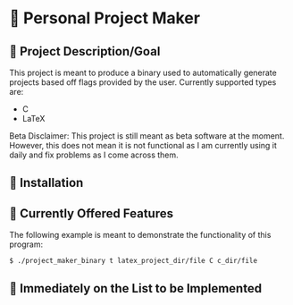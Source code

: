 # :dragon: Personal Project Maker
## :dart: Project Description/Goal
This project is meant to produce a binary used to automatically generate
projects based off flags provided by the user. Currently supported types are:
- C
- LaTeX

Beta Disclaimer: This project is still meant as beta software at the moment.
However, this does not mean it is not functional as I am currently using it
daily and fix problems as I come across them.

## :floppy_disk: Installation

## :star2: Currently Offered Features
The following example is meant to demonstrate the functionality of this program:
```
$ ./project_maker_binary t latex_project_dir/file C c_dir/file
```

## :scroll: Immediately on the List to be Implemented
